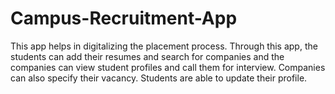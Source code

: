 # Campus-Recruitment-App
This app helps in digitalizing the placement process. Through this app, the students can add their resumes and search for companies and the companies can view student profiles and call them for interview.
Companies can also specify their vacancy. Students are able to update their profile.
